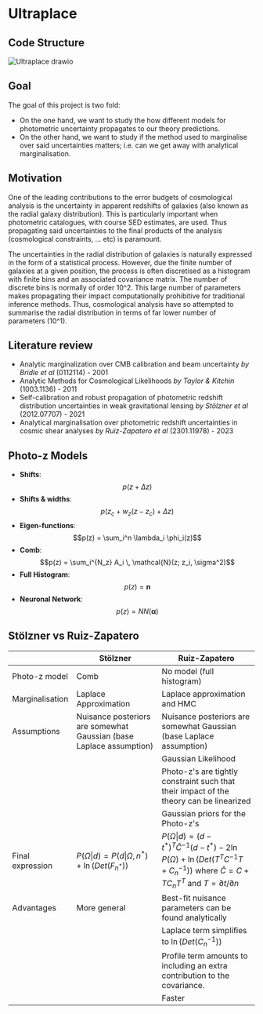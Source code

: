 # Ultraplace

## Code Structure
![Ultraplace drawio](https://github.com/JaimeRZP/ultraplace/assets/39957598/35e41ed8-7c7f-42b2-a4ce-618a1f19bd1b)

## Goal
The goal of this project is two fold:
- On the one hand, we want to study the how different models for photometric uncertainty propagates to our theory predictions. 
- On the other hand, we want to study if the method used to marginalise over said uncertainties matters; i.e. can we get away with analytical marginalisation.
## Motivation

One of the leading contributions to the error budgets of cosmological analysis is the uncertainty in apparent redshifts of galaxies (also known as the radial galaxy distribution). This is particularly important when photometric catalogues, with course SED estimates, are used. Thus propagating said uncertainties to the final products of the analysis (cosmological constraints, ... etc) is paramount. 

The uncertainties in the radial distribution of galaxies is naturally expressed in the form of a statistical process. However, due the finite number of galaxies at a given position, the process is often discretised as a histogram with finite bins and an associated covariance matrix. The number of discrete bins is normally of order 10^2. This large number of parameters makes propagating their impact computationally prohibitive for traditional inference methods. Thus, cosmological analysis have so attempted to summarise the radial distribution in terms of far lower number of parameters (10^1). 
## Literature review
- Analytic marginalization over CMB calibration and beam uncertainty *by Bridle et al* (0112114) - 2001
- Analytic Methods for Cosmological Likelihoods *by Taylor & Kitchin* (1003.1136) - 2011
- Self-calibration and robust propagation of photometric redshift distribution uncertainties in weak gravitational lensing *by Stölzner et al* (2012.07707) - 2021
- Analytical marginalisation over photometric redshift uncertainties in cosmic shear analyses *by Ruiz-Zapatero et al* (2301.11978) - 2023
## Photo-z Models
* **Shifts**: $$p(z + \Delta z)$$
* **Shifts & widths**: $$p(z_c + w_{z}(z-z_c) + \Delta z)$$
* **Eigen-functions**: $$p(z) = \sum_i^n \lambda_i \phi_i(z)$$
* **Comb**:  $$p(z) = \sum_i^{N_z} A_i \, \mathcal{N}(z; z_i, \sigma^2)$$
* **Full Histogram**: $$p(z) = \boldsymbol{n}$$
* **Neuronal Network**: $$p(z) = NN(\boldsymbol{\alpha})$$ 

## Stölzner vs Ruiz-Zapatero
|                  | Stölzner                                                            | Ruiz-Zapatero                                                                                                                                                           |  
| ---------------- | ------------------------------------------------------------------- | ----------------------------------------------------------------------------------------------------------------------------------------------------------------------- | 
| Photo-z model    | Comb                                                                | No model (full histogram)                                                                                                                                               |  
| Marginalisation  | Laplace Approximation                                               | Laplace approximation and HMC                                                                                                                                           |   
| Assumptions      | Nuisance posteriors are somewhat Gaussian (base Laplace assumption) | Nuisance posteriors are somewhat Gaussian (base Laplace assumption)                                                                                                     |   
|                  |                                                                     | Gaussian Likelihood                                                                                                                                                     |  
|                  |                                                                     | Photo-z's are tightly constraint such that their impact of the theory can be linearized                                                                                 |   
|                  |                                                                     | Gaussian priors for the Photo-z's                                                                                                                                       |    
| Final expression | $P(\Omega \| d) = P(d \| \Omega, n^*) + \ln(Det(F_{n^*}))$          | $P(\Omega \| d) = (d - t^*)^T \tilde{C}^{-1} (d-t^*) - 2 \ln P(\Omega) + \ln(Det(T^T C^{-1}T+C_n^{-1}))$ where $\tilde{C} = C + TC_nT^T$ and $T= \partial t/\partial n$ |    
| Advantages       | More general                                                        | Best-fit nuisance parameters can be found analytically                                                                                                                  |   
|                  |                                                                     | Laplace term simplifies to $\ln(Det(C_n^{-1}))$                                                                                                                         |    
|                  |                                                                     | Profile term amounts to including an extra contribution to the covariance.                                                                                                      |    
|                  |                                                                     | Faster                                                                                                                                                             |    
